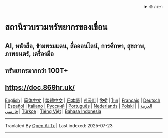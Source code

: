 <div align="right">
  <details>
    <summary >🌐 ภาษา</summary>
    <div>
      <div align="center">
        <a href="https://openaitx.github.io/view.html?user=mswnlz&project=mswnlz.github.io&lang=en">English</a>
        | <a href="https://openaitx.github.io/view.html?user=mswnlz&project=mswnlz.github.io&lang=zh-CN">简体中文</a>
        | <a href="https://openaitx.github.io/view.html?user=mswnlz&project=mswnlz.github.io&lang=zh-TW">繁體中文</a>
        | <a href="https://openaitx.github.io/view.html?user=mswnlz&project=mswnlz.github.io&lang=ja">日本語</a>
        | <a href="https://openaitx.github.io/view.html?user=mswnlz&project=mswnlz.github.io&lang=ko">한국어</a>
        | <a href="https://openaitx.github.io/view.html?user=mswnlz&project=mswnlz.github.io&lang=hi">हिन्दी</a>
        | <a href="https://openaitx.github.io/view.html?user=mswnlz&project=mswnlz.github.io&lang=th">ไทย</a>
        | <a href="https://openaitx.github.io/view.html?user=mswnlz&project=mswnlz.github.io&lang=fr">Français</a>
        | <a href="https://openaitx.github.io/view.html?user=mswnlz&project=mswnlz.github.io&lang=de">Deutsch</a>
        | <a href="https://openaitx.github.io/view.html?user=mswnlz&project=mswnlz.github.io&lang=es">Español</a>
        | <a href="https://openaitx.github.io/view.html?user=mswnlz&project=mswnlz.github.io&lang=it">Italiano</a>
        | <a href="https://openaitx.github.io/view.html?user=mswnlz&project=mswnlz.github.io&lang=ru">Русский</a>
        | <a href="https://openaitx.github.io/view.html?user=mswnlz&project=mswnlz.github.io&lang=pt">Português</a>
        | <a href="https://openaitx.github.io/view.html?user=mswnlz&project=mswnlz.github.io&lang=nl">Nederlands</a>
        | <a href="https://openaitx.github.io/view.html?user=mswnlz&project=mswnlz.github.io&lang=pl">Polski</a>
        | <a href="https://openaitx.github.io/view.html?user=mswnlz&project=mswnlz.github.io&lang=ar">العربية</a>
        | <a href="https://openaitx.github.io/view.html?user=mswnlz&project=mswnlz.github.io&lang=fa">فارسی</a>
        | <a href="https://openaitx.github.io/view.html?user=mswnlz&project=mswnlz.github.io&lang=tr">Türkçe</a>
        | <a href="https://openaitx.github.io/view.html?user=mswnlz&project=mswnlz.github.io&lang=vi">Tiếng Việt</a>
        | <a href="https://openaitx.github.io/view.html?user=mswnlz&project=mswnlz.github.io&lang=id">Bahasa Indonesia</a>
      </div>
    </div>
  </details>
</div>

# สถานีรวบรวมทรัพยากรของเขื่อน
## AI, หนังสือ, ข้ามพรมแดน, สื่อออนไลน์, การศึกษา, สุขภาพ, ภาพยนตร์, เครื่องมือ
## ทรัพยากรมากกว่า 100T+

## https://doc.869hr.uk/

[English](https://openaitx.github.io/#/view?user=mswnlz&project=mswnlz.github.io&lang=en) | [简体中文](https://openaitx.github.io/#/view?user=mswnlz&project=mswnlz.github.io&lang=zh-CN) | [繁體中文](https://openaitx.github.io/#/view?user=mswnlz&project=mswnlz.github.io&lang=zh-TW) | [日本語](https://openaitx.github.io/#/view?user=mswnlz&project=mswnlz.github.io&lang=ja) | [한국어](https://openaitx.github.io/#/view?user=mswnlz&project=mswnlz.github.io&lang=ko) | [हिन्दी](https://openaitx.github.io/#/view?user=mswnlz&project=mswnlz.github.io&lang=hi) | [ไทย](https://openaitx.github.io/#/view?user=mswnlz&project=mswnlz.github.io&lang=th) | [Français](https://openaitx.github.io/#/view?user=mswnlz&project=mswnlz.github.io&lang=fr) | [Deutsch](https://openaitx.github.io/#/view?user=mswnlz&project=mswnlz.github.io&lang=de) | [Español](https://openaitx.github.io/#/view?user=mswnlz&project=mswnlz.github.io&lang=es) | [Italiano](https://openaitx.github.io/#/view?user=mswnlz&project=mswnlz.github.io&lang=it) | [Русский](https://openaitx.github.io/#/view?user=mswnlz&project=mswnlz.github.io&lang=ru) | [Português](https://openaitx.github.io/#/view?user=mswnlz&project=mswnlz.github.io&lang=pt) | [Nederlands](https://openaitx.github.io/#/view?user=mswnlz&project=mswnlz.github.io&lang=nl) | [Polski](https://openaitx.github.io/#/view?user=mswnlz&project=mswnlz.github.io&lang=pl) | [العربية](https://openaitx.github.io/#/view?user=mswnlz&project=mswnlz.github.io&lang=ar) | [فارسی](https://openaitx.github.io/#/view?user=mswnlz&project=mswnlz.github.io&lang=fa) | [Türkçe](https://openaitx.github.io/#/view?user=mswnlz&project=mswnlz.github.io&lang=tr) | [Tiếng Việt](https://openaitx.github.io/#/view?user=mswnlz&project=mswnlz.github.io&lang=vi) | [Bahasa Indonesia](https://openaitx.github.io/#/view?user=mswnlz&project=mswnlz.github.io&lang=id)


<!-- อัปเดตล่าสุด: 2025-07-11 -->




---

Tranlated By [Open Ai Tx](https://github.com/OpenAiTx/OpenAiTx) | Last indexed: 2025-07-23

---